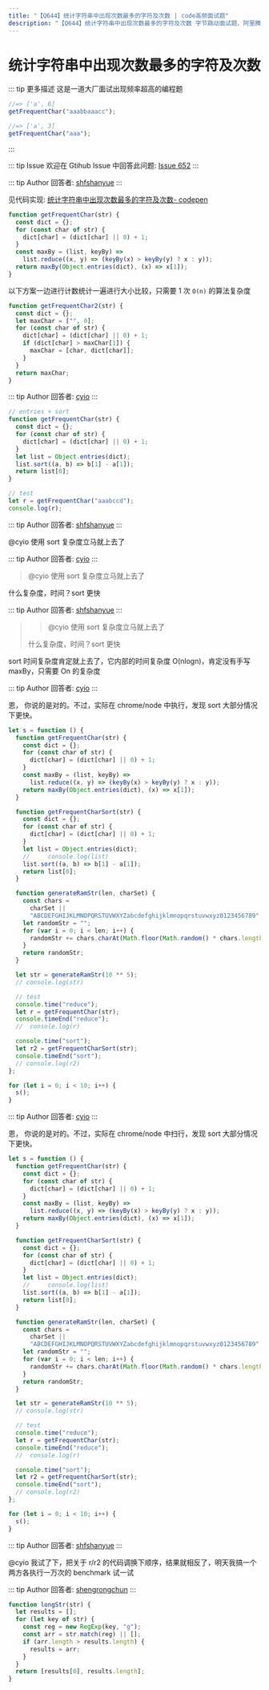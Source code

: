 ```yaml
---
title: "【Q644】统计字符串中出现次数最多的字符及次数 | code高频面试题"
description: "【Q644】统计字符串中出现次数最多的字符及次数 字节跳动面试题、阿里腾讯面试题、美团小米面试题。"
---
```


# 统计字符串中出现次数最多的字符及次数

::: tip 更多描述
这是一道大厂面试出现频率超高的编程题

```js
//=> ['a', 6]
getFrequentChar("aaabbaaacc");

//=> ['a', 3]
getFrequentChar("aaa");
```

:::

::: tip Issue
欢迎在 Gtihub Issue 中回答此问题: [Issue 652](https://github.com/shfshanyue/Daily-Question/issues/652)
:::

::: tip Author
回答者: [shfshanyue](https://github.com/shfshanyue)
:::

见代码实现: [统计字符串中出现次数最多的字符及次数- codepen](https://codepen.io/shanyue/pen/YzVGjrv?editors=0012)

```js
function getFrequentChar(str) {
  const dict = {};
  for (const char of str) {
    dict[char] = (dict[char] || 0) + 1;
  }
  const maxBy = (list, keyBy) =>
    list.reduce((x, y) => (keyBy(x) > keyBy(y) ? x : y));
  return maxBy(Object.entries(dict), (x) => x[1]);
}
```

以下方案一边进行计数统计一遍进行大小比较，只需要 1 次 `O(n)` 的算法复杂度

```js
function getFrequentChar2(str) {
  const dict = {};
  let maxChar = ["", 0];
  for (const char of str) {
    dict[char] = (dict[char] || 0) + 1;
    if (dict[char] > maxChar[1]) {
      maxChar = [char, dict[char]];
    }
  }
  return maxChar;
}
```

::: tip Author
回答者: [cyio](https://github.com/cyio)
:::

```js
// entries + sort
function getFrequentChar(str) {
  const dict = {};
  for (const char of str) {
    dict[char] = (dict[char] || 0) + 1;
  }
  let list = Object.entries(dict);
  list.sort((a, b) => b[1] - a[1]);
  return list[0];
}

// test
let r = getFrequentChar("aaabccd");
console.log(r);
```

::: tip Author
回答者: [shfshanyue](https://github.com/shfshanyue)
:::

@cyio 使用 sort 复杂度立马就上去了

::: tip Author
回答者: [cyio](https://github.com/cyio)
:::

> @cyio 使用 sort 复杂度立马就上去了

什么复杂度，时间？sort 更快

::: tip Author
回答者: [shfshanyue](https://github.com/shfshanyue)
:::

> > @cyio 使用 sort 复杂度立马就上去了
>
> 什么复杂度，时间？sort 更快

sort 时间复杂度肯定就上去了，它内部的时间复杂度 O(nlogn)，肯定没有手写 maxBy，只需要 On 的复杂度

::: tip Author
回答者: [cyio](https://github.com/cyio)
:::

恩， 你说的是对的。不过，实际在 chrome/node 中执行，发现 sort 大部分情况下更快。

```js
let s = function () {
  function getFrequentChar(str) {
    const dict = {};
    for (const char of str) {
      dict[char] = (dict[char] || 0) + 1;
    }
    const maxBy = (list, keyBy) =>
      list.reduce((x, y) => (keyBy(x) > keyBy(y) ? x : y));
    return maxBy(Object.entries(dict), (x) => x[1]);
  }

  function getFrequentCharSort(str) {
    const dict = {};
    for (const char of str) {
      dict[char] = (dict[char] || 0) + 1;
    }
    let list = Object.entries(dict);
    //     console.log(list)
    list.sort((a, b) => b[1] - a[1]);
    return list[0];
  }

  function generateRamStr(len, charSet) {
    const chars =
      charSet ||
      "ABCDEFGHIJKLMNOPQRSTUVWXYZabcdefghijklmnopqrstuvwxyz0123456789";
    let randomStr = "";
    for (var i = 0; i < len; i++) {
      randomStr += chars.charAt(Math.floor(Math.random() * chars.length));
    }
    return randomStr;
  }

  let str = generateRamStr(10 ** 5);
  // console.log(str)

  // test
  console.time("reduce");
  let r = getFrequentChar(str);
  console.timeEnd("reduce");
  //  console.log(r)

  console.time("sort");
  let r2 = getFrequentCharSort(str);
  console.timeEnd("sort");
  // console.log(r2)
};

for (let i = 0; i < 10; i++) {
  s();
}
```

::: tip Author
回答者: [cyio](https://github.com/cyio)
:::

恩， 你说的是对的。不过，实际在 chrome/node 中扫行，发现 sort 大部分情况下更快。

```js
let s = function () {
  function getFrequentChar(str) {
    const dict = {};
    for (const char of str) {
      dict[char] = (dict[char] || 0) + 1;
    }
    const maxBy = (list, keyBy) =>
      list.reduce((x, y) => (keyBy(x) > keyBy(y) ? x : y));
    return maxBy(Object.entries(dict), (x) => x[1]);
  }

  function getFrequentCharSort(str) {
    const dict = {};
    for (const char of str) {
      dict[char] = (dict[char] || 0) + 1;
    }
    let list = Object.entries(dict);
    //     console.log(list)
    list.sort((a, b) => b[1] - a[1]);
    return list[0];
  }

  function generateRamStr(len, charSet) {
    const chars =
      charSet ||
      "ABCDEFGHIJKLMNOPQRSTUVWXYZabcdefghijklmnopqrstuvwxyz0123456789";
    let randomStr = "";
    for (var i = 0; i < len; i++) {
      randomStr += chars.charAt(Math.floor(Math.random() * chars.length));
    }
    return randomStr;
  }

  let str = generateRamStr(10 ** 5);
  // console.log(str)

  // test
  console.time("reduce");
  let r = getFrequentChar(str);
  console.timeEnd("reduce");
  //  console.log(r)

  console.time("sort");
  let r2 = getFrequentCharSort(str);
  console.timeEnd("sort");
  // console.log(r2)
};

for (let i = 0; i < 10; i++) {
  s();
}
```

::: tip Author
回答者: [shfshanyue](https://github.com/shfshanyue)
:::

@cyio 我试了下，把关于 r/r2 的代码调换下顺序，结果就相反了，明天我搞一个两方各执行一万次的 benchmark 试一试

::: tip Author
回答者: [shengrongchun](https://github.com/shengrongchun)
:::

```js
function longStr(str) {
  let results = [];
  for (let key of str) {
    const reg = new RegExp(key, "g");
    const arr = str.match(reg) || [];
    if (arr.length > results.length) {
      results = arr;
    }
  }
  return [results[0], results.length];
}
```
